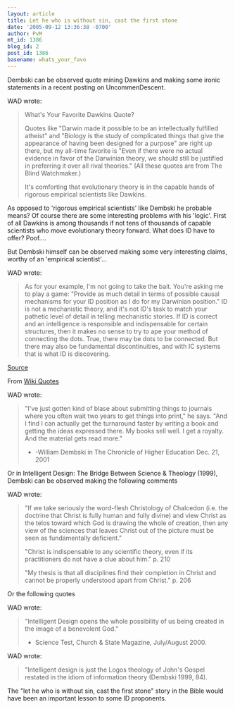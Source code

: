 ```yaml
---
layout: article
title: Let he who is without sin, cast the first stone
date: '2005-09-12 13:36:38 -0700'
author: PvM
mt_id: 1386
blog_id: 2
post_id: 1386
basename: whats_your_favo
---
```

Dembski can be observed quote mining Dawkins and making some ironic statements in a recent posting on UncommenDescent.

WAD wrote:

> What's Your Favorite Dawkins Quote?
> 
> Quotes like "Darwin made it possible to be an intellectually fulfilled atheist" and "Biology is the study of complicated things that give the appearance of having been designed for a purpose" are right up there, but my all-time favorite is "Even if there were no actual evidence in favor of the Darwinian theory, we should still be justified in preferring it over all rival theories." (All these quotes are from The Blind Watchmaker.)
> 
> It's comforting that evolutionary theory is in the capable hands of rigorous empirical scientists like Dawkins.

As opposed to 'rigorous empirical scientists' like Dembski he probable means? Of course there are some interesting problems with his 'logic'. First of all Dawkins is among thousands if not tens of thousands of capable scientists who move evolutionary theory forward. What does ID have to offer? Poof.... 

But Dembski himself can be observed making some very interesting claims, worthy of an 'empirical scientist'...

WAD wrote:

> As for your example, I'm not going to take the bait. You're asking me to play a game: "Provide as much detail in terms of possible causal mechanisms for your ID position as I do for my Darwinian position." ID is not a mechanistic theory, and it's not ID's task to match your pathetic level of detail in telling mechanistic stories. If ID is correct and an intelligence is responsible and indispensable for certain structures, then it makes no sense to try to ape your method of connecting the dots. True, there may be dots to be connected. But there may also be fundamental discontinuities, and with IC systems that is what ID is discovering.

[Source](http://www.iscid.org/boards/ubb-get_topic-f-6-t-000152-p-3.html)

From [Wiki Quotes](http://en.wikiquote.org/wiki/William_A._Dembski)

WAD wrote:

> "I've just gotten kind of blase about submitting things to journals where you often wait two years to get things into print," he says. "And I find I can actually get the turnaround faster by writing a book and getting the ideas expressed there. My books sell well. I get a royalty. And the material gets read more."
> 
> - -William Dembski in The Chronicle of Higher Education Dec. 21, 2001

Or in Intelligent Design: The Bridge Between Science & Theology (1999), Dembski can be observed making the following comments

WAD wrote:

> "If we take seriously the word-flesh Christology of Chalcedon (i.e. the doctrine that Christ is fully human and fully divine) and view Christ as the telos toward which God is drawing the whole of creation, then any view of the sciences that leaves Christ out of the picture must be seen as fundamentally deficient."
> 
> "Christ is indispensable to any scientific theory, even if its practitioners do not have a clue about him." p. 210
> 
> "My thesis is that all disciplines find their completion in Christ and cannot be properly understood apart from Christ." p. 206

Or the following quotes

WAD wrote:

> "Intelligent Design opens the whole possibility of us being created in the image of a benevolent God." 
> - Science Test, Church & State Magazine, July/August 2000.

WAD wrote:

>  "Intelligent design is just the Logos theology of John's Gospel restated in the idiom of information theory (Dembski 1999, 84).

The "let he who is without sin, cast the first stone" story in the Bible would have been an important lesson to some ID proponents.
